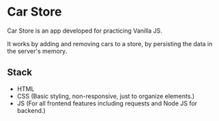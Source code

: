 # Car Store
Car Store is an app developed for practicing Vanilla JS. 

It works by adding and removing cars to a store, by persisting the data in the server's memory.

## Stack
- HTML
- CSS (Basic styling, non-responsive, just to organize elements.)
- JS (For all frontend features including requests and Node JS for backend.)
